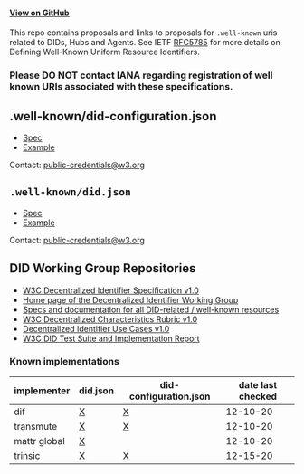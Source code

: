 #### [View on GitHub](https://github.com/decentralized-identity/.well-known)

This repo contains proposals and links to proposals for `.well-known` uris related to DIDs, Hubs and Agents. See IETF [RFC5785](https://tools.ietf.org/html/rfc5785) for more details on Defining Well-Known Uniform Resource Identifiers.

### Please DO NOT contact IANA regarding registration of well known URIs associated with these specifications.

## .well-known/did-configuration.json

- [Spec](https://identity.foundation/.well-known/resources/did-configuration/)
- [Example](https://identity.foundation/.well-known/did-configuration.json)

Contact: public-credentials@w3.org 

## `.well-known/did.json`

- [Spec](https://github.com/w3c-ccg/did-method-web)
- [Example](https://identity.foundation/.well-known/did.json)

Contact: public-credentials@w3.org 

## DID Working Group Repositories

- [W3C Decentralized Identifier Specification v1.0](https://github.com/w3c/did-core)
- [Home page of the Decentralized Identifier Working Group](https://github.com/w3c/did-wg)
- [Specs and documentation for all DID-related /.well-known resources](https://github.com/decentralized-identity/.well-known)
- [W3C Decentralized Characteristics Rubric v1.0](https://github.com/w3c/did-rubric)
- [Decentralized Identifier Use Cases v1.0](https://github.com/w3c/did-use-cases)
- [W3C DID Test Suite and Implementation Report](https://github.com/w3c/did-test-suite)

### Known implementations

|implementer|did.json|did-configuration.json|date last checked|
|---|---|---|---|
|dif| [X](https://identity.foundation/.well-known/did.json) |[X](https://identity.foundation/.well-known/did-configuration.json) |12-10-20|
|transmute| [X](https://www.transmute.industries/.well-known/did.json) |[X](https://www.transmute.industries/.well-known/did-configuration.json) |12-10-20|
|mattr global| [X](https://mattr.global/.well-known/did.json) | |12-10-20|
|trinsic| [X](https://trinsic.id/.well-known/did.json) |[X](https://trinsic.id/.well-known/did-configuration.json) |12-15-20|
